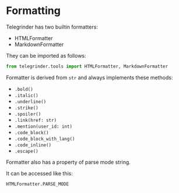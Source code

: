 # Formatting

Telegrinder has two builtin formatters:

* HTMLFormatter
* MarkdownFormatter

They can be imported as follows:

```python
from telegrinder.tools import HTMLFormatter, MarkdownFormatter
```

Formatter is derived from `str` and always implements these methods:

* `.bold()`
* `.italic()`
* `.underline()`
* `.strike()`
* `.spoiler()`
* `.link(href: str)`
* `.mention(user_id: int)`
* `.code_block()`
* `.code_block_with_lang()`
* `.code_inline()`
* `.escape()`

Formatter also has a property of parse mode string.

It can be accessed like this:

```python
HTMLFormatter.PARSE_MODE
```

